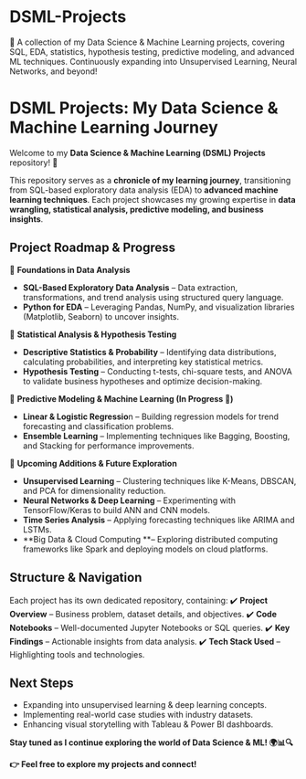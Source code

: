 # DSML-Projects
📌 A collection of my Data Science &amp; Machine Learning projects, covering SQL, EDA, statistics, hypothesis testing, predictive modeling, and advanced ML techniques. Continuously expanding into Unsupervised Learning, Neural Networks, and beyond!

# **DSML Projects: My Data Science & Machine Learning Journey**  

Welcome to my **Data Science & Machine Learning (DSML) Projects** repository! 🚀

This repository serves as a **chronicle of my learning journey**, transitioning from SQL-based exploratory data analysis (EDA) to **advanced machine learning techniques**. Each project showcases my growing expertise in **data wrangling, statistical analysis, predictive modeling, and business insights**.

## **Project Roadmap & Progress**

🔹 **Foundations in Data Analysis**
- **SQL-Based Exploratory Data Analysis** – Data extraction, transformations, and trend analysis using structured query language.
- **Python for EDA** – Leveraging Pandas, NumPy, and visualization libraries (Matplotlib, Seaborn) to uncover insights.

🔹 **Statistical Analysis & Hypothesis Testing**
- **Descriptive Statistics & Probability** – Identifying data distributions, calculating probabilities, and interpreting key statistical metrics.
- **Hypothesis Testing** – Conducting t-tests, chi-square tests, and ANOVA to validate business hypotheses and optimize decision-making.

🔹 **Predictive Modeling & Machine Learning (In Progress 🚧)**
- **Linear & Logistic Regressio**n – Building regression models for trend forecasting and classification problems.
- **Ensemble Learning** – Implementing techniques like Bagging, Boosting, and Stacking for performance improvements.

🔹 **Upcoming Additions & Future Exploration**
- **Unsupervised Learning** – Clustering techniques like K-Means, DBSCAN, and PCA for dimensionality reduction.
- **Neural Networks & Deep Learning** – Experimenting with TensorFlow/Keras to build ANN and CNN models.
- **Time Series Analysis** – Applying forecasting techniques like ARIMA and LSTMs.
- **Big Data & Cloud Computing **– Exploring distributed computing frameworks like Spark and deploying models on cloud platforms.

## **Structure & Navigation**
Each project has its own dedicated repository, containing:
✔️ **Project Overview** – Business problem, dataset details, and objectives.
✔️ **Code Notebooks** – Well-documented Jupyter Notebooks or SQL queries.
✔️ **Key Findings** – Actionable insights from data analysis.
✔️ **Tech Stack Used** – Highlighting tools and technologies.

## **Next Steps**
- Expanding into unsupervised learning & deep learning concepts.
- Implementing real-world case studies with industry datasets.
- Enhancing visual storytelling with Tableau & Power BI dashboards.
  
**Stay tuned as I continue exploring the world of Data Science & ML! 🌍📊🔍**

**👉 Feel free to explore my projects and connect!**
